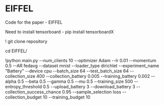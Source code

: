 # EIFFEL
Code for the paper - EIFFEL

Need to install tensorboard - pip install tensorboardX<br>

! git clone repository

cd EIFFEL/

!python main.py --num_clients 10 --optimizer Adam --lr 0.01 --momentum 0.5 --AR fedavg --dataset mnist --loader_type dirichlet --experiment_name "Battery" --device cpu --batch_size 64 --test_batch_size 64 --collection_size 400 --collection_battery 0.005 --training_battery 0.002 --alpha 0.5 --beta 0.5 --gamma 0.5 --mu 0.5 --training_size 500 --entropy_threshold 0.5 --upload_battery 3 --download_battery 3 --collection_success_chance 0.95 --sample_selection loss --collection_budget 10 --training_budget 10
